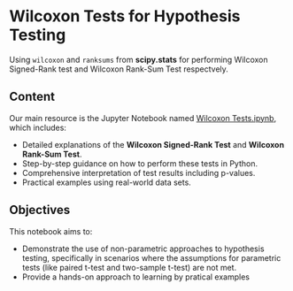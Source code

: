 # Wilcoxon Tests for Hypothesis Testing

Using ``wilcoxon`` and ``ranksums`` from **scipy.stats** for performing Wilcoxon Signed-Rank test and Wilcoxon Rank-Sum Test respectvely.

## Content

Our main resource is the Jupyter Notebook named [Wilcoxon Tests.ipynb](https://github.com/Lacerdash/Hypothesis-Testing-Confidence-Interval/blob/main/Wilcoxon%20Test/Wilcoxon%20Tests.ipynb), which includes:

- Detailed explanations of the **Wilcoxon Signed-Rank Test** and **Wilcoxon Rank-Sum Test**.
- Step-by-step guidance on how to perform these tests in Python.
- Comprehensive interpretation of test results including p-values.
- Practical examples using real-world data sets.

## Objectives

This notebook aims to:

- Demonstrate the use of non-parametric approaches to hypothesis testing, specifically in scenarios where the assumptions for parametric tests (like paired t-test and two-sample t-test) are not met.
- Provide a hands-on approach to learning by pratical examples
